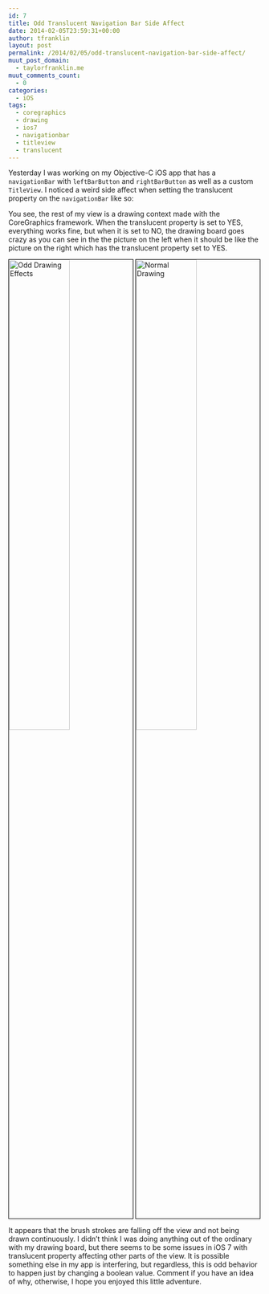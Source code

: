 ```yaml
---
id: 7
title: Odd Translucent Navigation Bar Side Affect
date: 2014-02-05T23:59:31+00:00
author: tfranklin
layout: post
permalink: /2014/02/05/odd-translucent-navigation-bar-side-affect/
muut_post_domain:
  - taylorfranklin.me
muut_comments_count:
  - 0
categories:
  - iOS
tags:
  - coregraphics
  - drawing
  - ios7
  - navigationbar
  - titleview
  - translucent
---
```

Yesterday I was working on my Objective-C iOS app that has a `navigationBar` with `leftBarButton` and `rightBarButton` as well as a custom `TitleView`. I noticed a weird side affect when setting the translucent property on the `navigationBar` like so:
  
You see, the rest of my view is a drawing context made with the CoreGraphics framework. When the translucent property is set to YES, everything works fine, but when it is set to NO, the drawing board goes crazy as you can see in the the picture on the left when it should be like the picture on the right which has the translucent property set to YES.

<img alt="Odd Drawing Effects" style="border: #000000 1px solid;" src="{{ site.url }}/images/2014/02/ios-simulator-screen-shot-feb-5-2014-12-09-21-am.png" width="49%" />
<img alt="Normal Drawing" style="border: #000000 1px solid;" src="{{ site.url }}/images/2014/02/ios-simulator-screen-shot-feb-5-2014-11-47-22-pm.png" width="49%" />

<p style="text-align:left;">
  It appears that the brush strokes are falling off the view and not being drawn continuously. I didn&#8217;t think I was doing anything out of the ordinary with my drawing board, but there seems to be some issues in iOS 7 with translucent property affecting other parts of the view. It is possible something else in my app is interfering, but regardless, this is odd behavior to happen just by changing a boolean value. Comment if you have an idea of why, otherwise, I hope you enjoyed this little adventure.
</p>